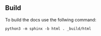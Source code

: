 ## Build
To build the docs use the follwing command:

```python3 -m sphinx -b html . _build/html```
